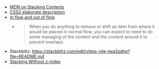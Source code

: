 - [MDN on Stacking Contexts](https://developer.mozilla.org/en-US/docs/Web/CSS/CSS_positioned_layout/Understanding_z-index/Stacking_context)
- [CSS2 elaborate description](https://www.w3.org/TR/CSS21/zindex.html)
- [In flow and out of flow](https://developer.mozilla.org/en-US/docs/Web/CSS/CSS_flow_layout/In_flow_and_out_of_flow)
	- > When you do anything to remove or shift an item from where it would be placed in normal flow, you can expect to need to do some managing of the content and the content around it to prevent overlaps.
- Stackblitz: https://stackblitz.com/edit/vitejs-vite-twa3zdhe?file=README.md
- [Stacking Without z-index](https://developer.mozilla.org/en-US/docs/Web/CSS/CSS_positioned_layout/Understanding_z-index/Stacking_without_z-index)